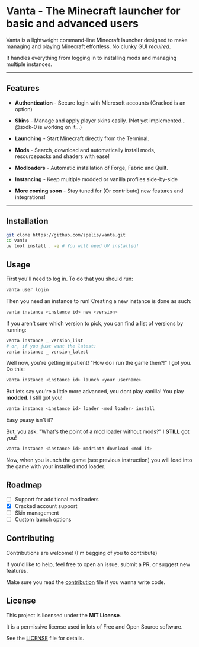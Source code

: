 # Vanta - The Minecraft launcher for basic and advanced users

Vanta is a lightweight command-line Minecraft launcher designed to make managing and playing Minecraft effortless. No clunky GUI *required*.

It handles everything from logging in to installing mods and managing multiple instances.

---

## Features

- **Authentication** - Secure login with Microsoft accounts (Cracked is an option)

- **Skins** - Manage and apply player skins easily. (Not yet implemented... @sxdk-0 is working on it...)

- **Launching** - Start Minecraft directly from the Terminal.

- **Mods** - Search, download and automatically install mods, resourcepacks and shaders with ease!

- **Modloaders** - Automatic installation of Forge, Fabric and Quilt.

- **Instancing** - Keep multiple modded or vanilla profiles side-by-side

- **More coming soon** - Stay tuned for (Or contribute) new features and integrations!

---

## Installation

```sh
git clone https://github.com/spelis/vanta.git
cd vanta
uv tool install . -e # You will need UV installed!
```

## Usage

First you'll need to log in. To do that you should run:
```sh
vanta user login
```

Then you need an instance to run! Creating a new instance is done as such:
```sh
vanta instance <instance id> new <version>
```

If you aren't sure which version to pick, you can find a list of versions by running:
```sh
vanta instance _ version_list
# or, if you just want the latest:
vanta instance _ version_latest
```

Well now, you're getting inpatient! "How do i run the game then?!" I got you. Do this:
```sh
vanta instance <instance id> launch <your username>
```

But lets say you're a little more advanced, you dont play vanilla! You play **modded**. I still got you!
```sh
vanta instance <instance id> loader <mod loader> install
```
Easy peasy isn't it?

But, you ask: "What's the point of a mod loader without mods?" I **STILL** got you!
```sh
vanta instance <instance id> modrinth download <mod id>
```

Now, when you launch the game (see previous instruction) you will load into the game with your installed mod loader.

## Roadmap

* [ ] Support for additional modloaders
* [x] Cracked account support
* [ ] Skin management
* [ ] Custom launch options

## Contributing

Contributions are welcome! (I'm begging of you to contribute)

If you'd like to help, feel free to open an issue, submit a PR, or suggest new features.

Make sure you read the [contribution](CONTRIBUTING.md) file if you wanna write code.

## License

This project is licensed under the **MIT License**.

It is a permissive license used in lots of Free and Open Source software.

See the [LICENSE](LICENSE) file for details.
